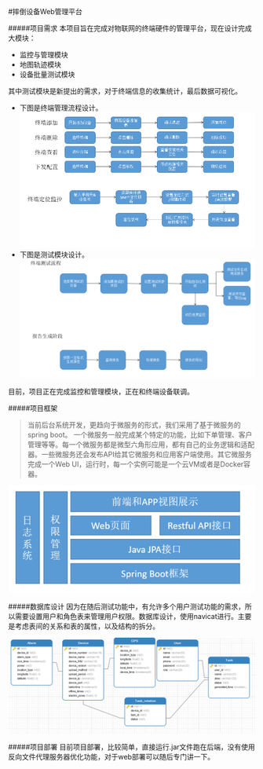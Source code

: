 #摔倒设备Web管理平台

#####项目需求
本项目旨在完成对物联网的终端硬件的管理平台，现在设计完成大模块：
- 监控与管理模块
- 地图轨迹模块
- 设备批量测试模块

其中测试模块是新提出的需求，对于终端信息的收集统计，最后数据可视化。
* 下图是终端管理流程设计。
![终端管理流程设计](./摔倒设备Web管理平台---终端管理流程设计.png)
* 下图是测试模块设计。
![测试模块设计](./摔倒设备Web管理平台---测试模块设计.png)

目前，项目正在完成监控和管理模块，正在和终端设备联调。

#####项目框架
>当前后台系统开发，更趋向于微服务的形式，我们采用了基于微服务的spring boot。
>一个微服务一般完成某个特定的功能，比如下单管理、客户管理等等。每一个微服务都是微型六角形应用，都有自己的业务逻辑和适配器。一些微服务还会发布API给其它微服务和应用客户端使用。其它微服务完成一个Web UI，运行时，每一个实例可能是一个云VM或者是Docker容器。

![软件框架](./摔倒设备Web管理平台---软件框架.png)

#####数据库设计
因为在随后测试功能中，有允许多个用户测试功能的需求，所以需要设置用户和角色表来管理用户权限。数据库设计，使用navicat进行。主要是考虑表间的关系和表的属性，以及结构的拆分。

![数据库设计](./摔倒设备Web管理平台---数据库设计.png)

#####项目部署
目前项目部署，比较简单，直接运行.jar文件跑在后端，没有使用反向文件代理服务器优化功能，对于web部署可以随后专门讲一下。
